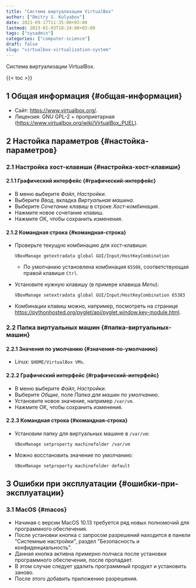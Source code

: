 ```yaml
---
title: "Система виртуализации VirtualBox"
author: ["Dmitry S. Kulyabov"]
date: 2021-09-17T11:35:00+03:00
lastmod: 2023-01-03T18:24:00+03:00
tags: ["sysadmin"]
categories: ["computer-science"]
draft: false
slug: "virtualbox-virtualization-system"
---
```


Система виртуализации VirtualBox.

<!--more-->

{{< toc >}}


## <span class="section-num">1</span> Общая информация {#общая-информация}

-   Сайт: <https://www.virtualbox.org/>.
-   Лицензия: 	GNU GPL-2 + проприетарная (<https://www.virtualbox.org/wiki/VirtualBox_PUEL>).


## <span class="section-num">2</span> Настойка параметров {#настойка-параметров}


### <span class="section-num">2.1</span> Настройка хост-клавиши {#настройка-хост-клавиши}


#### <span class="section-num">2.1.1</span> Графический интерфейс {#графический-интерфейс}

-   В меню выберите _Файл_, _Настройки_.
-   Выберите _Ввод_, вкладка _Виртуальная машина_.
-   Выберите _Сочетание клавиш_ в строке _Хост-комбинация_.
-   Нажмите новое сочетание клавиш.
-   Нажмите ОК, чтобы сохранить изменения.


#### <span class="section-num">2.1.2</span> Командная строка {#командная-строка}

-   Проверьте текущую комбинацию для хост-клавиши:
    ```shell
    VBoxManage getextradata global GUI/Input/HostKeyCombination
    ```

    -   По умолчанию установлена комбинация `65508`, соответствующая правой клавише `Ctrl`.
-   Установите нужную клавишу (в примере клавиша _Menu_):
    ```shell
    VBoxManage setextradata global GUI/Input/HostKeyCombination 65383
    ```
-   Комбинации клавиш можно, например, посмотреть на странице <https://pythonhosted.org/pyglet/api/pyglet.window.key-module.html>.


### <span class="section-num">2.2</span> Папка виртуальных машин {#папка-виртуальных-машин}


#### <span class="section-num">2.2.1</span> Значения по умолчанию {#значения-по-умолчанию}

-   Linux: `$HOME/VirtualBox VMs`.


#### <span class="section-num">2.2.2</span> Графический интерфейс {#графический-интерфейс}

-   В меню выберите _Файл_, _Настройки_.
-   Выберите _Общие_, поле _Папка для машин по умолчанию_.
-   Установите новое значение, например `/var/vm`.
-   Нажмите ОК, чтобы сохранить изменения.


#### <span class="section-num">2.2.3</span> Командная строка {#командная-строка}

-   Установим папку для виртуальных машине в `/var/vm`:
    ```shell
    VBoxManage setproperty machinefolder /var/vm
    ```
-   Можно восстановить значение по умолчанию:
    ```shell
    VBoxManage setproperty machinefolder default
    ```


## <span class="section-num">3</span> Ошибки при эксплуатации {#ошибки-при-эксплуатации}


### <span class="section-num">3.1</span> MacOS {#macos}

-   Начиная с версии MacOS 10.13 требуется ряд новых полномочий для программного обеспечения.
-   После установки кнопка с запросом разрешений находится в панели "Системные настройки", раздел "Безопасность и конфиденциальность".
-   Данная кнопка активна примерно полчаса после установки программного обеспечения, после пропадает.
-   В этом случае следует удалить программный продукт и установить заново.
-   После этого добавить приложению разрешения.
